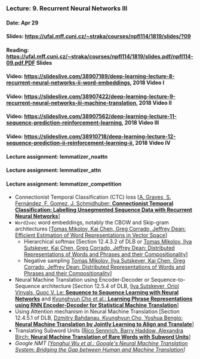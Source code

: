 ### Lecture: 9. Recurrent Neural Networks III
#### Date: Apr 29
#### Slides: https://ufal.mff.cuni.cz/~straka/courses/npfl114/1819/slides/?09
#### Reading: https://ufal.mff.cuni.cz/~straka/courses/npfl114/1819/slides.pdf/npfl114-09.pdf,PDF Slides
#### Video: https://slideslive.com/38907189/deep-learning-lecture-8-recurrent-neural-networks-ii-word-embeddings, 2018 Video I
#### Video: https://slideslive.com/38907422/deep-learning-lecture-9-recurrent-neural-networks-iii-machine-translation, 2018 Video II
#### Video: https://slideslive.com/38907562/deep-learning-lecture-11-sequence-prediction-reinforcement-learning, 2018 Video III
#### Video: https://slideslive.com/38910718/deep-learning-lecture-12-sequence-prediction-ii-reinforcement-learning-ii, 2018 Video IV
#### Lecture assignment: lemmatizer_noattn
#### Lecture assignment: lemmatizer_attn
#### Lecture assignment: lemmatizer_competition

- Connectionist Temporal Classification (CTC) loss [[A. Graves, S. Fernández, F. Gomez, J. Schmidhuber: **Connectionist Temporal Classification: Labelling Unsegmented Sequence Data with Recurrent Neural Networks**](https://www.cs.toronto.edu/~graves/icml_2006.pdf)]
- `Word2vec` word embeddings, notably the CBOW and Skip-gram architectures [[Tomas Mikolov, Kai Chen, Greg Corrado, Jeffrey Dean: Efficient Estimation of Word Representations in Vector Space](https://arxiv.org/abs/1301.3781)]
  - Hierarchical softmax [Section 12.4.3.2 of DLB or [Tomas Mikolov, Ilya Sutskever, Kai Chen, Greg Corrado, Jeffrey Dean: Distributed Representations of Words and Phrases and their Compositionality](https://arxiv.org/abs/1310.4546)]
  - Negative sampling [Tomas Mikolov, Ilya Sutskever, Kai Chen, Greg Corrado, Jeffrey Dean: Distributed Representations of Words and Phrases and their Compositionality](https://arxiv.org/abs/1310.4546)]
- Neural Machine Translation using Encoder-Decoder or Sequence-to-Sequence architecture [Section 12.5.4 of DLB, [Ilya Sutskever, Oriol Vinyals, Quoc V. Le: **Sequence to Sequence Learning with Neural Networks**](https://arxiv.org/abs/1409.3215) and [Kyunghyun Cho et al.: **Learning Phrase Representations using RNN Encoder-Decoder for Statistical Machine Translation**](https://arxiv.org/abs/1406.1078)]
- Using Attention mechanism in Neural Machine Translation [Section 12.4.5.1 of DLB, [Dzmitry Bahdanau, Kyunghyun Cho, Yoshua Bengio: **Neural Machine Translation by Jointly Learning to Align and Translate**](https://arxiv.org/abs/1409.0473)]
- Translating Subword Units [[Rico Sennrich, Barry Haddow, Alexandra Birch: **Neural Machine Translation of Rare Words with Subword Units**](https://arxiv.org/abs/1508.07909)]
- _Google NMT [[Yonghui Wu et al.: Google's Neural Machine Translation System: Bridging the Gap between Human and Machine Translation](https://arxiv.org/abs/1609.08144)]_
